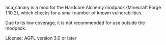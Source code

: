 hca_canary is a mod for the Hardcore Alchemy modpack (Minecraft Forge 1.10.2), which checks for a small number of known vulnerabilities.

Due to its low coverage, it is not recommended for use outside the modpack.

License: AGPL version 3.0 or later
